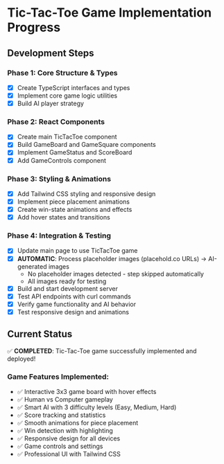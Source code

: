 # Tic-Tac-Toe Game Implementation Progress

## Development Steps

### Phase 1: Core Structure & Types
- [x] Create TypeScript interfaces and types
- [x] Implement core game logic utilities
- [x] Build AI player strategy

### Phase 2: React Components
- [x] Create main TicTacToe component
- [x] Build GameBoard and GameSquare components
- [x] Implement GameStatus and ScoreBoard
- [x] Add GameControls component

### Phase 3: Styling & Animations
- [x] Add Tailwind CSS styling and responsive design
- [x] Implement piece placement animations
- [x] Create win-state animations and effects
- [x] Add hover states and transitions

### Phase 4: Integration & Testing
- [x] Update main page to use TicTacToe game
- [x] **AUTOMATIC**: Process placeholder images (placehold.co URLs) → AI-generated images
  - No placeholder images detected - step skipped automatically
  - All images ready for testing
- [x] Build and start development server
- [x] Test API endpoints with curl commands
- [x] Verify game functionality and AI behavior
- [x] Test responsive design and animations

## Current Status
✅ **COMPLETED**: Tic-Tac-Toe game successfully implemented and deployed!

### Game Features Implemented:
- ✅ Interactive 3x3 game board with hover effects
- ✅ Human vs Computer gameplay 
- ✅ Smart AI with 3 difficulty levels (Easy, Medium, Hard)
- ✅ Score tracking and statistics
- ✅ Smooth animations for piece placement
- ✅ Win detection with highlighting
- ✅ Responsive design for all devices
- ✅ Game controls and settings
- ✅ Professional UI with Tailwind CSS